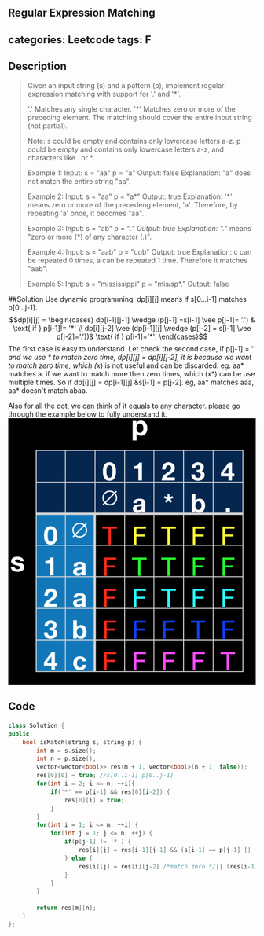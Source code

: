 Regular Expression Matching
---
categories: Leetcode
tags: F
---
## Description
>Given an input string (s) and a pattern (p), implement regular expression matching with support for '.' and '*'.
>
>'.' Matches any single character.
'*' Matches zero or more of the preceding element.
The matching should cover the entire input string (not partial).
>
>Note:
s could be empty and contains only lowercase letters a-z.
p could be empty and contains only lowercase letters a-z, and characters like . or *.
>
>Example 1:
>Input:
s = "aa"
p = "a"
Output: false
Explanation: "a" does not match the entire string "aa".
>
>Example 2:
Input:
s = "aa"
p = "a*"
Output: true
Explanation: '*' means zero or more of the precedeng element, 'a'. Therefore, by repeating 'a' once, it becomes "aa".
>
>Example 3:
Input:
s = "ab"
p = ".*"
Output: true
Explanation: ".*" means "zero or more (*) of any character (.)".
>
>Example 4:
Input:
s = "aab"
p = "c*a*b"
Output: true
Explanation: c can be repeated 0 times, a can be repeated 1 time. Therefore it matches "aab".
>
>Example 5:
Input:
s = "mississippi"
p = "mis*is*p*."
Output: false

##Solution
Use dynamic programming. dp[i][j] means if s[0...i-1] matches p[0...j-1].
$$dp[i][j] = \begin{cases}
dp[i-1][j-1] \wedge (p[j-1] =s[i-1] \vee p[j-1]= '.') &  \text{ if } p[i-1]!= '*' \\ 
 dp[i][j-2] \vee (dp[i-1][j] \wedge (p[j-2] = s[i-1] \vee p[j-2]='.'))& \text{ if } p[i-1]='*';
\end{cases}$$
The first case is easy to understand. Let check the second case, if p[j-1] = '*' and we use * to match zero time, dp[i][j] = dp[i][j-2], it is because we want to match zero time, which (x*) is not useful and can be discarded. eg. aa* matches a. if we want to match more then zero times, which (x*) can be use multiple times. So if dp[i][j] = dp[i-1][j] &s[i-1] = p[j-2]. eg, aa* matches aaa, aa* doesn't match abaa. 

Also for all the dot, we can think of it equals to any character. please go through the example below to fully understand it.
![Alt text](./media/pic/10.png)

## Code
```cpp
class Solution {
public:
    bool isMatch(string s, string p) {
        int m = s.size();
        int n = p.size();
        vector<vector<bool>> res(m + 1, vector<bool>(n + 1, false));
        res[0][0] = true; //s[0..i-1] p[0..j-1]
        for(int i = 2; i <= n; ++i){
            if('*' == p[i-1] && res[0][i-2]) {
                res[0][i] = true;
            }
        }
        for(int i = 1; i <= m; ++i) {
            for(int j = 1; j <= n; ++j) {
                if(p[j-1] != '*') {
                    res[i][j] = res[i-1][j-1] && (s[i-1] == p[j-1] || '.' == p[j-1]);
                } else {
                    res[i][j] = res[i][j-2] /*match zero */|| (res[i-1][j] && (s[i-1] == p[j-2] || '.' == p[j-2])/*math more than zero times*/);
                }
            }
        }

        return res[m][n];
    }
};
```
